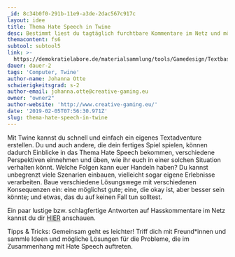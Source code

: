 ```yaml
---
_id: 8c34b0f0-291b-11e9-a3de-2dac567c917c
layout: idee
title: Thema Hate Speech in Twine
desc: Bestimmt liest du tagtäglich furchtbare Kommentare im Netz und möchtest reagieren, weißt aber nicht, wie. Solltest du in bestimmten Situationen überhaupt etwas erwidern? Baue in Twine ein Textadventure, um dich auf solche Situationen vorzubereiten. Teile es mit Freund*innen, um ihnen zu helfen.
themacontent: fs6
subtool: subtool5
link: >-
  https://demokratielabore.de/materialsammlung/tools/Gamedesign/Textbasierte-Spiele-mit-Twine
dauer: dauer-2
tags: 'Computer, Twine'
author-name: Johanna Otte
schwierigkeitsgrad: s-2
author-email: johanna.otte@creative-gaming.eu
owner: "owner2"
author-website: 'http://www.creative-gaming.eu/'
date: '2019-02-05T07:56:30.971Z'
slug: thema-hate-speech-in-twine
---
```

Mit Twine kannst du schnell und einfach ein eigenes Textadventure erstellen. Du und auch andere, die dein fertiges Spiel spielen, können dadurch Einblicke in das Thema Hate Speech bekommen, verschiedene Perspektiven einnehmen und üben, wie ihr euch in einer solchen Situation verhalten könnt. Welche Folgen kann euer Handeln haben?
Du kannst unbegrenzt viele Szenarien einbauen, vielleicht sogar eigene Erlebnisse verarbeiten. Baue verschiedene Lösungswege mit verschiedenen Konsequenzen ein: eine möglichst gute; eine, die okay ist, aber besser sein könnte; und etwas, das du auf keinen Fall tun solltest.

Ein paar lustige bzw. schlagfertige Antworten auf Hasskommentare im Netz kannst du dir [HIER](https://www.instagram.com/nohatespeechde/) anschauen.

Tipps & Tricks: Gemeinsam geht es leichter! Triff dich mit Freund*innen und sammle Ideen und mögliche Lösungen für die Probleme, die im Zusammenhang mit Hate Speech auftreten.